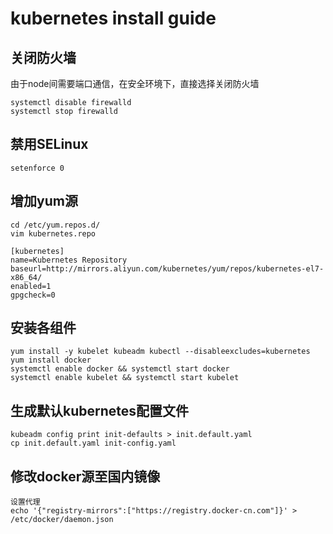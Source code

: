 # kubernetes install guide

## 关闭防火墙
由于node间需要端口通信，在安全环境下，直接选择关闭防火墙
```text
systemctl disable firewalld
systemctl stop firewalld
```

## 禁用SELinux
```text
setenforce 0
```

## 增加yum源
```
cd /etc/yum.repos.d/  
vim kubernetes.repo  

[kubernetes]
name=Kubernetes Repository
baseurl=http://mirrors.aliyun.com/kubernetes/yum/repos/kubernetes-el7-x86_64/
enabled=1
gpgcheck=0
```

## 安装各组件
```text
yum install -y kubelet kubeadm kubectl --disableexcludes=kubernetes
yum install docker  
systemctl enable docker && systemctl start docker  
systemctl enable kubelet && systemctl start kubelet
```

## 生成默认kubernetes配置文件
```text
kubeadm config print init-defaults > init.default.yaml
cp init.default.yaml init-config.yaml
```

## 修改docker源至国内镜像
```text
设置代理
echo '{"registry-mirrors":["https://registry.docker-cn.com"]}' > /etc/docker/daemon.json
```

